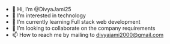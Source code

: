 - 👋 Hi, I’m @DivyaJami25
- 👀 I’m interested in technology 
- 🌱 I’m currently learning Full stack web development 
- 💞️ I’m looking to collaborate on the company requirements 
- 📫 How to reach me by mailing to divyajami2000@gmail.com

<!---
DivyaJami25/DivyaJami25 is a ✨ special ✨ repository because its `README.md` (this file) appears on your GitHub profile.
You can click the Preview link to take a look at your changes.
--->
